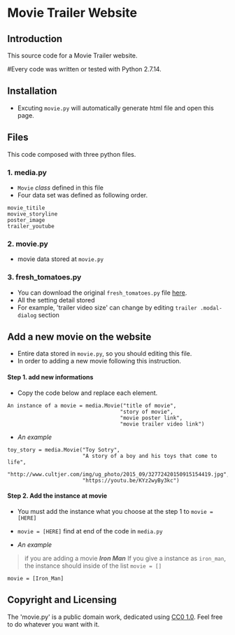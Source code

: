 # Movie Trailer Website
## Introduction
This source code for a Movie Trailer website.

#Every code was written or tested with Python 2.7.14.
## Installation
- Excuting `movie.py` will automatically generate html file and open this page.

## Files
This code composed with three python files.
### 1. media.py
- `Movie` _class_ defined in this file
- Four data set was defined as following order.
```
movie_titile
movive_storyline
poster_image
trailer_youtube
```
### 2. movie.py
- movie data stored at `movie.py`

### 3. fresh_tomatoes.py
- You can download the original `fresh_tomatoes.py` file [here](https://github.com/udacity/ud036_StarterCode). 
- All the setting detail stored
- For example, 'trailer video size' can change by editing `trailer .modal-dialog` section

## Add a new movie on the website
- Entire data stored in `movie.py`, so you should editing this file.
- In order to adding a new movie following this instruction.
#### Step 1. add new informations
- Copy the code below and replace each element.
```
An instance of a movie = media.Movie("title of movie",
                                    "story of movie",		      
                                    "movie poster link",		      
                                    "movie trailer video link")
```
- _An example_
```
toy_story = media.Movie("Toy Sotry",
                        "A story of a boy and his toys that come to life",
                        "http://www.cultjer.com/img/ug_photo/2015_09/32772420150915154419.jpg",
                        "https://youtu.be/KYz2wyBy3kc")
```
#### Step 2. Add the instance at movie
- You must add the instance what you choose at the step 1 to `movie = [HERE]`
- `movie = [HERE]` find at end of the code in `media.py`
 

- _An example_
> if you are adding a movie *__Iron Man__*
If you give a instance as `iron_man`, the instance should inside of the list `movie = []`
```
movie = [Iron_Man]
```

## Copyright and Licensing
The 'movie.py' is a public domain work, dedicated using [CC0 1.0](https://creativecommons.org/publicdomain/zero/1.0/). Feel free to do whatever you want with it.
